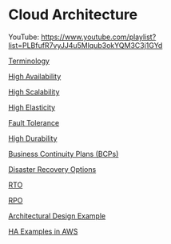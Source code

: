 # Cloud Architecture

YouTube: https://www.youtube.com/playlist?list=PLBfufR7vyJJ4u5Mlqub3okYQM3C3j1GYd

[Terminology](Cloud%20Architecture%20d50f5d96d98c4a688a9e600505fd80bf/Terminology%20dc2d97d0ad024f4896dbfd7d77ecb71c.md)

[High Availability](Cloud%20Architecture%20d50f5d96d98c4a688a9e600505fd80bf/High%20Availability%206e3eec57e8024cec918d252cb3edf5f7.md)

[High Scalability](Cloud%20Architecture%20d50f5d96d98c4a688a9e600505fd80bf/High%20Scalability%20f6dc8492288a41e0927e2c46aa6342b7.md)

[High Elasticity](Cloud%20Architecture%20d50f5d96d98c4a688a9e600505fd80bf/High%20Elasticity%20d9d95460b3d44f619c1f661a3efcc92e.md)

[Fault Tolerance](Cloud%20Architecture%20d50f5d96d98c4a688a9e600505fd80bf/Fault%20Tolerance%203bdcae15ce3c4c668c48ab07542c543a.md)

[High Durability](Cloud%20Architecture%20d50f5d96d98c4a688a9e600505fd80bf/High%20Durability%209cd34adb1ef440e5909935acf9741c29.md)

[Business Continuity Plans (BCPs)](Cloud%20Architecture%20d50f5d96d98c4a688a9e600505fd80bf/Business%20Continuity%20Plans%20(BCPs)%202dfb9ac7b991472689d6311a7549e385.md)

[Disaster Recovery Options](Cloud%20Architecture%20d50f5d96d98c4a688a9e600505fd80bf/Disaster%20Recovery%20Options%20f6ee4c635d574d2a9740c06c555dc9f7.md)

[RTO](Cloud%20Architecture%20d50f5d96d98c4a688a9e600505fd80bf/RTO%200d58367982484f569ca69c8fb912acd6.md)

[RPO](Cloud%20Architecture%20d50f5d96d98c4a688a9e600505fd80bf/RPO%2000a5eb410e2d49afa76b46ea224ece9c.md)

[Architectural Design Example](Cloud%20Architecture%20d50f5d96d98c4a688a9e600505fd80bf/Architectural%20Design%20Example%201112cf263e784055908198fedf192c6a.md)

[HA Examples in AWS](Cloud%20Architecture%20d50f5d96d98c4a688a9e600505fd80bf/HA%20Examples%20in%20AWS%20e45ba1d46f1147caa5bde21912893f1f.md)